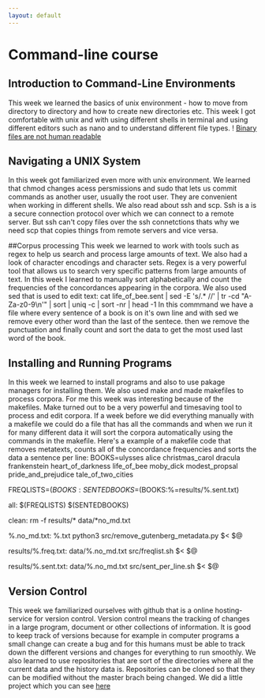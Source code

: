 ```yaml
---
layout: default
---
```

# Command-line course

## Introduction to Command-Line Environments
This week we learned the basics of unix environment - how to move from directory to directory and how to create new directories etc.
This week I got comfortable with unix and with using different shells in terminal and using different editors such as nano and to understand different file types. 
! [Binary files are not human readable](https://upload.wikimedia.org/wikipedia/commons/2/29/Binary_executable_file2.png)

## Navigating a UNIX System
In this week got familiarized even more with unix environment. We learned that chmod changes acess persmissions and sudo that lets us commit commands as another user, usually the root user.
They are convenient when working in different shells. We also read about ssh and scp. Ssh is a  is a secure connection protocol over which we can connect to a remote server.
But ssh can't copy files over the ssh connetctions thats why we need scp that copies things from remote servers and vice versa.

##Corpus processing
This week we learned to work with tools such as regex to help us search and process large amounts of text. We also had a look of character encodings and character sets.
Regex is a very powerful tool that allows us to search very specific patterns from large amounts of text. In this week I learned to manually sort alphabetically and count the frequencies 
of the concordances appearing in the corpora. We also used sed that is used to edit text:
cat life_of_bee.sent | sed -E 's/.* //' | tr -cd "A-Za-z0-9\n'" | sort | uniq -c | sort -nr | head -1
In this commmand we have a file where every sentence of a book is on it's own line and with sed we remove every other word than the last of the sentece.
then we remove the punctuation and finally count and sort the data to get the most used last word of the book. 

## Installing and Running Programs
In this week we learned to install programs and also to use  pakage managers for installing them. 
We also used make and made makefiles to process corpora. For me this week was interesting because of the makefiles. 
Make turned out to be a very powerful and timesaving tool to process and edit corpora. If a week before we did everything manually with a makefile
we could do a file that has all the commands and when we run it for many different data it will sort the corpora automatically using the commands in
the makefile.
Here's a example of a makefile code that removes metatexts, counts all of the concordance frequencies and sorts the data a sentence per line:
BOOKS=ulysses alice christmas_carol dracula frankenstein heart_of_darkness life_of_bee moby_dick modest_propsal pride_and_prejudice tale_of_two_cities

FREQLISTS=$(BOOKS:%=results/%.freq.txt)
SENTEDBOOKS=$(BOOKS:%=results/%.sent.txt)

all: $(FREQLISTS) $(SENTEDBOOKS)

clean:
	rm -f results/* data/*no_md.txt

%.no_md.txt: %.txt
	python3 src/remove_gutenberg_metadata.py $< $@

results/%.freq.txt: data/%.no_md.txt 
	src/freqlist.sh $< $@

results/%.sent.txt: data/%.no_md.txt
	src/sent_per_line.sh $< $@ 

## Version Control
This week we familiarized ourselves with github that is a online hosting-service for version control. Version control means the tracking of changes in a large program, document or other collections of information. 
It is good to keep track of versions because for example in computer programs a small change can create a bug and for this humans must be able to track down the different versions and changes for everything to run smoothly.
We also learned to use repositories that are sort of the directories where all the current data and the history data is. Repositories can be cloned so that they can be modified without the master brach being changed.
We did a little project which you can see [here](https://github.com/rvers/cmdline-course)




